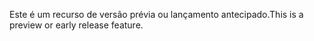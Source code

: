 <span data-ttu-id="eb784-101">Este é um recurso de versão prévia ou lançamento antecipado.</span><span class="sxs-lookup"><span data-stu-id="eb784-101">This is a preview or early release feature.</span></span>